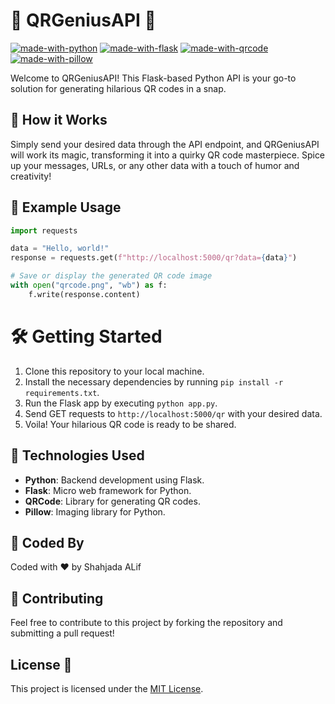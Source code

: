 # 🎉 QRGeniusAPI 🎉

[![made-with-python](https://img.shields.io/badge/Made%20with-Python-blue.svg)](https://www.python.org/)
[![made-with-flask](https://img.shields.io/badge/Made%20with-Flask-yellow.svg)](https://flask.palletsprojects.com/)
[![made-with-qrcode](https://img.shields.io/badge/Made%20with-QRCode-green.svg)](https://pypi.org/project/qrcode/)
[![made-with-pillow](https://img.shields.io/badge/Made%20with-Pillow-orange.svg)](https://python-pillow.org/)

Welcome to QRGeniusAPI! This Flask-based Python API is your go-to solution for generating hilarious QR codes in a snap.

## 🚀 How it Works
Simply send your desired data through the API endpoint, and QRGeniusAPI will work its magic, transforming it into a quirky QR code masterpiece. Spice up your messages, URLs, or any other data with a touch of humor and creativity!

## 📸 Example Usage
```python
import requests

data = "Hello, world!"
response = requests.get(f"http://localhost:5000/qr?data={data}")

# Save or display the generated QR code image
with open("qrcode.png", "wb") as f:
    f.write(response.content)
```

# 🛠️ Getting Started
1. Clone this repository to your local machine.
2. Install the necessary dependencies by running `pip install -r requirements.txt`.
3. Run the Flask app by executing `python app.py`.
4. Send GET requests to `http://localhost:5000/qr` with your desired data.
5. Voila! Your hilarious QR code is ready to be shared.

## 🔧 Technologies Used
- **Python**: Backend development using Flask.
- **Flask**: Micro web framework for Python.
- **QRCode**: Library for generating QR codes.
- **Pillow**: Imaging library for Python.

## 🎨 Coded By
Coded with ❤️ by Shahjada ALif

## 🎈 Contributing
Feel free to contribute to this project by forking the repository and submitting a pull request!

## License 📄
This project is licensed under the [MIT License](LICENSE).
